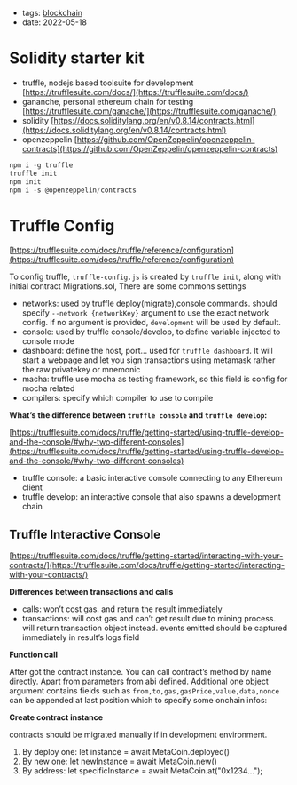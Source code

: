 - tags: [blockchain](/tags.md#blockchain)
- date: 2022-05-18

# Solidity starter kit

- truffle, nodejs based toolsuite for development [https://trufflesuite.com/docs/](https://trufflesuite.com/docs/)
- gananche, personal ethereum chain for testing [https://trufflesuite.com/ganache/](https://trufflesuite.com/ganache/)
- solidity [https://docs.soliditylang.org/en/v0.8.14/contracts.html](https://docs.soliditylang.org/en/v0.8.14/contracts.html)
- openzeppelin [https://github.com/OpenZeppelin/openzeppelin-contracts](https://github.com/OpenZeppelin/openzeppelin-contracts)

```jsx
npm i -g truffle
truffle init
npm init
npm i -s @openzeppelin/contracts
```

# Truffle Config

[https://trufflesuite.com/docs/truffle/reference/configuration](https://trufflesuite.com/docs/truffle/reference/configuration) 

To config truffle, `truffle-config.js` is created by `truffle init`, along with initial contract Migrations.sol, There are some commons settings 

- networks: used by truffle deploy(migrate),console commands. should specify `--network {networkKey}` argument to use the exact network config. if no argument is provided, `development` will be used by default.
- console: used by truffle console/develop, to define variable injected to console mode
- dashboard: define the host, port… used for `truffle dashboard`. It will start a webpage and let you sign transactions using metamask rather the raw privatekey or mnemonic
- macha: truffle use mocha as testing framework, so this field is config for mocha related
- compilers: specify which compiler to use to compile

**What’s the difference between `truffle console` and `truffle develop`:**

[https://trufflesuite.com/docs/truffle/getting-started/using-truffle-develop-and-the-console/#why-two-different-consoles](https://trufflesuite.com/docs/truffle/getting-started/using-truffle-develop-and-the-console/#why-two-different-consoles)

- truffle console: a basic interactive console connecting to any Ethereum client
- truffle develop: an interactive console that also spawns a development chain

## Truffle Interactive Console

[https://trufflesuite.com/docs/truffle/getting-started/interacting-with-your-contracts/](https://trufflesuite.com/docs/truffle/getting-started/interacting-with-your-contracts/)

**Differences between transactions and calls**

- calls: won’t cost gas. and return the result immediately
- transactions: will cost gas and can’t get result due to mining process. will return transaction object instead. events emitted should be captured immediately in result’s logs field

**Function call**

After got the contract instance. You can call contract’s method by name directly. Apart from parameters from abi defined. Additional one object argument contains fields such as `from,to,gas,gasPrice,value,data,nonce` can be appended at last position which to specify some onchain infos:

**Create contract instance**

contracts should be migrated manually if in development environment.

1. By deploy one: let instance = await MetaCoin.deployed()
2. By new one: let newInstance = await MetaCoin.new()
3. By address: let specificInstance = await MetaCoin.at("0x1234...");